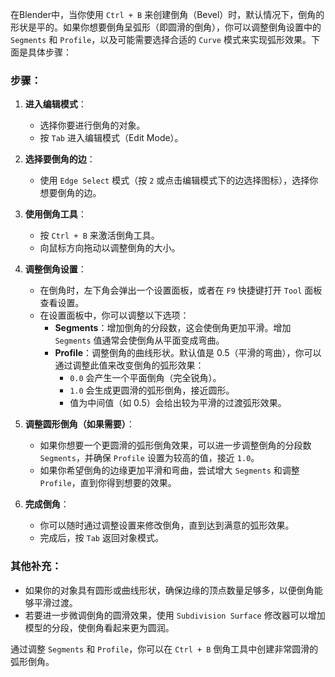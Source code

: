 在Blender中，当你使用 `Ctrl + B` 来创建倒角（Bevel）时，默认情况下，倒角的形状是平的。如果你想要倒角呈弧形（即圆滑的倒角），你可以调整倒角设置中的 `Segments` 和 `Profile`，以及可能需要选择合适的 `Curve` 模式来实现弧形效果。下面是具体步骤：

### 步骤：
1. **进入编辑模式**：
   - 选择你要进行倒角的对象。
   - 按 `Tab` 进入编辑模式（Edit Mode）。

2. **选择要倒角的边**：
   - 使用 `Edge Select` 模式（按 `2` 或点击编辑模式下的边选择图标），选择你想要倒角的边。

3. **使用倒角工具**：
   - 按 `Ctrl + B` 来激活倒角工具。
   - 向鼠标方向拖动以调整倒角的大小。

4. **调整倒角设置**：
   - 在倒角时，左下角会弹出一个设置面板，或者在 `F9` 快捷键打开 `Tool` 面板查看设置。
   - 在设置面板中，你可以调整以下选项：
     - **Segments**：增加倒角的分段数，这会使倒角更加平滑。增加 `Segments` 值通常会使倒角从平面变成弯曲。
     - **Profile**：调整倒角的曲线形状。默认值是 0.5（平滑的弯曲），你可以通过调整此值来改变倒角的弧形效果：
       - `0.0` 会产生一个平面倒角（完全锐角）。
       - `1.0` 会生成更圆滑的弧形倒角，接近圆形。
       - 值为中间值（如 0.5）会给出较为平滑的过渡弧形效果。

5. **调整圆形倒角（如果需要）**：
   - 如果你想要一个更圆滑的弧形倒角效果，可以进一步调整倒角的分段数 `Segments`，并确保 `Profile` 设置为较高的值，接近 `1.0`。
   - 如果你希望倒角的边缘更加平滑和弯曲，尝试增大 `Segments` 和调整 `Profile`，直到你得到想要的效果。

6. **完成倒角**：
   - 你可以随时通过调整设置来修改倒角，直到达到满意的弧形效果。
   - 完成后，按 `Tab` 返回对象模式。

### 其他补充：
- 如果你的对象具有圆形或曲线形状，确保边缘的顶点数量足够多，以便倒角能够平滑过渡。
- 若要进一步微调倒角的圆滑效果，使用 `Subdivision Surface` 修改器可以增加模型的分段，使倒角看起来更为圆润。

通过调整 `Segments` 和 `Profile`，你可以在 `Ctrl + B` 倒角工具中创建非常圆滑的弧形倒角。